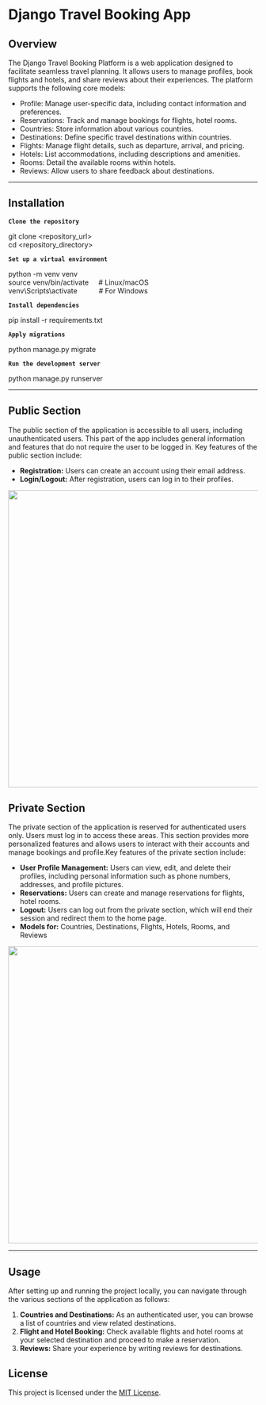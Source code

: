 <h1>Django Travel Booking App</h1>

<h2>Overview</h2>

The Django Travel Booking Platform is a web application designed to facilitate seamless travel planning. It allows users to manage profiles, book flights and hotels, and share reviews about their experiences. The platform supports the following core models:

- Profile: Manage user-specific data, including contact information and preferences.
- Reservations: Track and manage bookings for flights, hotel rooms.
- Countries: Store information about various countries.
- Destinations: Define specific travel destinations within countries.
- Flights: Manage flight details, such as departure, arrival, and pricing.
- Hotels: List accommodations, including descriptions and amenities.
- Rooms: Detail the available rooms within hotels.
- Reviews: Allow users to share feedback about destinations.
---
<h2>Installation</h2>

**`Clone the repository`**

git clone <repository_url>  
cd <repository_directory>

**`Set up a virtual environment`**

python -m venv venv  
source venv/bin/activate     &nbsp; &nbsp;  # Linux/macOS  
venv\Scripts\activate        &nbsp; &nbsp; &nbsp; &nbsp; &nbsp;  # For Windows  

**`Install dependencies`**
  
pip install -r requirements.txt  

**`Apply migrations`**
  
python manage.py migrate

**`Run the development server`**

python manage.py runserver

---
<h2>Public Section</h2>

The public section of the application is accessible to all users, including unauthenticated users. This part of the app includes general information and features that do not require the user to be logged in.
Key features of the public section include:
- **Registration:** Users can create an account using their email address.
- **Login/Logout:** After registration, users can log in to their profiles.  

<img src="https://github.com/user-attachments/assets/766fe629-f20c-43ae-a86d-15af3aaac36b" width="600" />

<h2>Private Section</h2>
The private section of the application is reserved for authenticated users only. Users must log in to access these areas. This section provides more personalized features and allows users to interact with their accounts and manage bookings and profile.Key features of the private section include:  

- **User Profile Management:** Users can view, edit, and delete their profiles, including personal information such as phone numbers, addresses, and profile pictures.  
- **Reservations:** Users can create and manage reservations for flights, hotel rooms.  
- **Logout:** Users can log out from the private section, which will end their session and redirect them to the home page.  
- **Models for:** Countries, Destinations, Flights, Hotels, Rooms, and Reviews  

<img src="https://github.com/user-attachments/assets/0f9ca3bc-b74e-4c41-92c8-d0d4d8d87b90" width="600" />

---
<h2>Usage</h2>
After setting up and running the project locally, you can navigate through the various sections of the application as follows:

1. **Countries and Destinations:** As an authenticated user, you can browse a list of countries and view related destinations.  
2. **Flight and Hotel Booking:** Check available flights and hotel rooms at your selected destination and proceed to make a reservation.  
3. **Reviews:** Share your experience by writing reviews for destinations.  

<h2>License</h2>  

This project is licensed under the [MIT License](https://opensource.org/licenses/MIT).




